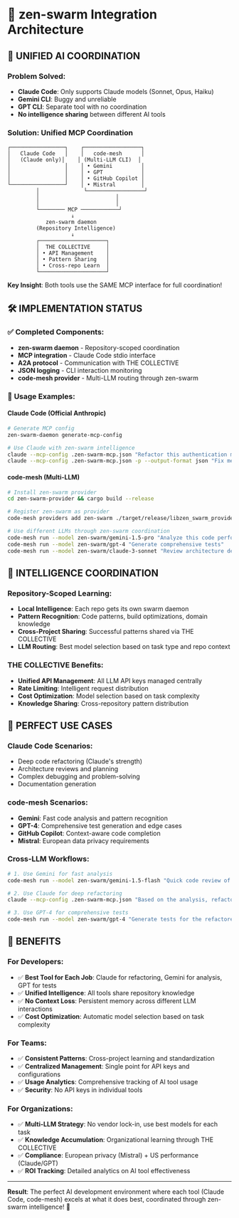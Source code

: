 # 🚀 zen-swarm Integration Architecture

## 🎯 **UNIFIED AI COORDINATION**

### **Problem Solved:**
- **Claude Code**: Only supports Claude models (Sonnet, Opus, Haiku)
- **Gemini CLI**: Buggy and unreliable
- **GPT CLI**: Separate tool with no coordination
- **No intelligence sharing** between different AI tools

### **Solution: Unified MCP Coordination**
```
┌─────────────────┐    ┌──────────────────┐    
│   Claude Code   │    │   code-mesh      │    
│   (Claude only)│    │ (Multi-LLM CLI)  │    
│                 │    │ • Gemini         │    
│                 │    │ • GPT            │    
│                 │    │ • GitHub Copilot │    
└─────────────────┘    │ • Mistral        │    
         │              └──────────────────┘    
         │                        │             
         │                        │             
         └──────── MCP ────────────┘             
                    ↓                            
            zen-swarm daemon                     
         (Repository Intelligence)               
                    ↓                            
         ┌─────────────────────┐                
         │  THE COLLECTIVE     │                
         │ • API Management    │                
         │ • Pattern Sharing   │                
         │ • Cross-repo Learn  │                
         └─────────────────────┘                
```

**Key Insight**: Both tools use the SAME MCP interface for full coordination!

## 🛠️ **IMPLEMENTATION STATUS**

### ✅ **Completed Components:**
- **zen-swarm daemon** - Repository-scoped coordination
- **MCP integration** - Claude Code stdio interface
- **A2A protocol** - Communication with THE COLLECTIVE  
- **JSON logging** - CLI interaction monitoring
- **code-mesh provider** - Multi-LLM routing through zen-swarm

### 🔄 **Usage Examples:**

#### **Claude Code (Official Anthropic)**
```bash
# Generate MCP config
zen-swarm-daemon generate-mcp-config

# Use Claude with zen-swarm intelligence
claude --mcp-config .zen-swarm-mcp.json "Refactor this authentication module"
claude --mcp-config .zen-swarm-mcp.json -p --output-format json "Fix memory leak"
```

#### **code-mesh (Multi-LLM)**
```bash
# Install zen-swarm provider
cd zen-swarm-provider && cargo build --release

# Register zen-swarm as provider
code-mesh providers add zen-swarm ./target/release/libzen_swarm_provider.so

# Use different LLMs through zen-swarm coordination
code-mesh run --model zen-swarm/gemini-1.5-pro "Analyze this code performance"
code-mesh run --model zen-swarm/gpt-4 "Generate comprehensive tests"  
code-mesh run --model zen-swarm/claude-3-sonnet "Review architecture decisions"
```

## 🧠 **INTELLIGENCE COORDINATION**

### **Repository-Scoped Learning:**
- **Local Intelligence**: Each repo gets its own swarm daemon
- **Pattern Recognition**: Code patterns, build optimizations, domain knowledge
- **Cross-Project Sharing**: Successful patterns shared via THE COLLECTIVE
- **LLM Routing**: Best model selection based on task type and repo context

### **THE COLLECTIVE Benefits:**
- **Unified API Management**: All LLM API keys managed centrally
- **Rate Limiting**: Intelligent request distribution
- **Cost Optimization**: Model selection based on task complexity
- **Knowledge Sharing**: Cross-repository pattern distribution

## 🎯 **PERFECT USE CASES**

### **Claude Code Scenarios:**
- Deep code refactoring (Claude's strength)
- Architecture reviews and planning
- Complex debugging and problem-solving
- Documentation generation

### **code-mesh Scenarios:**
- **Gemini**: Fast code analysis and pattern recognition
- **GPT-4**: Comprehensive test generation and edge cases
- **GitHub Copilot**: Context-aware code completion
- **Mistral**: European data privacy requirements

### **Cross-LLM Workflows:**
```bash
# 1. Use Gemini for fast analysis
code-mesh run --model zen-swarm/gemini-1.5-flash "Quick code review of src/"

# 2. Use Claude for deep refactoring  
claude --mcp-config .zen-swarm-mcp.json "Based on the analysis, refactor the auth module"

# 3. Use GPT-4 for comprehensive tests
code-mesh run --model zen-swarm/gpt-4 "Generate tests for the refactored auth module"
```

## 🚀 **BENEFITS**

### **For Developers:**
- ✅ **Best Tool for Each Job**: Claude for refactoring, Gemini for analysis, GPT for tests
- ✅ **Unified Intelligence**: All tools share repository knowledge
- ✅ **No Context Loss**: Persistent memory across different LLM interactions
- ✅ **Cost Optimization**: Automatic model selection based on task complexity

### **For Teams:**
- ✅ **Consistent Patterns**: Cross-project learning and standardization
- ✅ **Centralized Management**: Single point for API keys and configurations
- ✅ **Usage Analytics**: Comprehensive tracking of AI tool usage
- ✅ **Security**: No API keys in individual tools

### **For Organizations:**
- ✅ **Multi-LLM Strategy**: No vendor lock-in, use best models for each task
- ✅ **Knowledge Accumulation**: Organizational learning through THE COLLECTIVE
- ✅ **Compliance**: European privacy (Mistral) + US performance (Claude/GPT)
- ✅ **ROI Tracking**: Detailed analytics on AI tool effectiveness

---

**Result**: The perfect AI development environment where each tool (Claude Code, code-mesh) excels at what it does best, coordinated through zen-swarm intelligence! 🎯